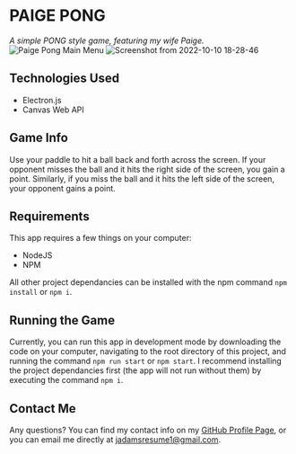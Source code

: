 # PAIGE PONG
*A simple PONG style game, featuring my wife Paige.*
![Paige Pong Main Menu](https://user-images.githubusercontent.com/96997462/194972199-c722fcf0-3627-488f-8576-6f7fa06c79f1.png)
![Screenshot from 2022-10-10 18-28-46](https://user-images.githubusercontent.com/96997462/194972252-0b709f3e-33c1-4908-bace-7f700c665503.png)

## Technologies Used
 - Electron.js
 - Canvas Web API
 
 ## Game Info
 Use your paddle to hit a ball back and forth across the screen. If your opponent misses the ball and it hits the right side of the screen, you gain a point. Similarly, if you miss the ball and it hits the left side of the screen, your opponent gains a point.
 
 ## Requirements
 This app requires a few things on your computer: 
  - NodeJS
  - NPM
 
 All other project dependancies can be installed with the npm command `npm install` or `npm i`.
 
 ## Running the Game
 Currently, you can run this app in development mode by downloading the code on your computer, navigating to the root directory of this project, and running the command `npm run start` or `npm start`. I recommend installing the project dependancies first (the app will not run without them) by executing the command `npm i`.
 
 ## Contact Me
 Any questions? You can find my contact info on my [GitHub Profile Page](https://github.com/JaxonAdams), or you can email me directly at [jadamsresume1@gmail.com](mailto:jadamsresume1@gmail.com).
